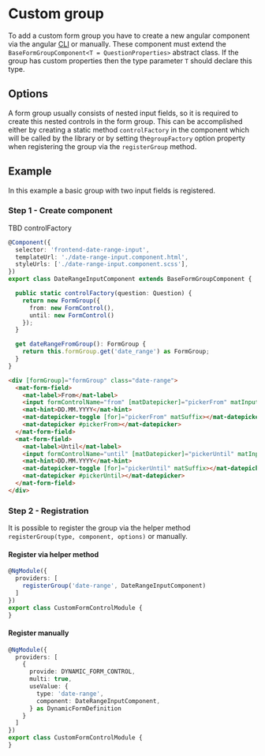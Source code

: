 # Custom group

To add a custom form group you have to create a new angular component via the angular
[CLI](https://angular.io/cli/generate#component) or manually. These component must extend the
`BaseFormGroupComponent<T = QuestionProperties>` abstract class. If the group has custom
properties then the type parameter `T` should declare this type. 

## Options

A form group usually consists of nested input fields, so it is required to create this nested 
controls in the form group. This can be accomplished either by creating a static method 
`controlFactory` in the component which will be called by the library or by setting the`groupFactory` 
option property when registering the group via the `registerGroup` method.


## Example

In this example a basic group with two input fields is registered.



### Step 1 - Create component

TBD controlFactory

```typescript
@Component({
  selector: 'frontend-date-range-input',
  templateUrl: './date-range-input.component.html',
  styleUrls: ['./date-range-input.component.scss'],
})
export class DateRangeInputComponent extends BaseFormGroupComponent {

  public static controlFactory(question: Question) {
    return new FormGroup({
      from: new FormControl(),
      until: new FormControl()
    });
  }

  get dateRangeFromGroup(): FormGroup {
    return this.formGroup.get('date_range') as FormGroup;
  }
}
```

```html
<div [formGroup]="formGroup" class="date-range">
  <mat-form-field>
    <mat-label>From</mat-label>
    <input formControlName="from" [matDatepicker]="pickerFrom" matInput>
    <mat-hint>DD.MM.YYYY</mat-hint>
    <mat-datepicker-toggle [for]="pickerFrom" matSuffix></mat-datepicker-toggle>
    <mat-datepicker #pickerFrom></mat-datepicker>
  </mat-form-field>
  <mat-form-field>
    <mat-label>Until</mat-label>
    <input formControlName="until" [matDatepicker]="pickerUntil" matInput>
    <mat-hint>DD.MM.YYYY</mat-hint>
    <mat-datepicker-toggle [for]="pickerUntil" matSuffix></mat-datepicker-toggle>
    <mat-datepicker #pickerUntil></mat-datepicker>
  </mat-form-field>
</div>
```



### Step 2 - Registration

It is possible to register the group via the helper method `registerGroup(type, component, options)` or manually.


#### Register via helper method

```typescript
@NgModule({
  providers: [
    registerGroup('date-range', DateRangeInputComponent)
  ]
})
export class CustomFormControlModule {
}
```


#### Register manually

```typescript
@NgModule({
  providers: [
    {
      provide: DYNAMIC_FORM_CONTROL,
      multi: true,
      useValue: {
        type: 'date-range',
        component: DateRangeInputComponent,
      } as DynamicFormDefinition
    }
  ]
})
export class CustomFormControlModule {
}
```

